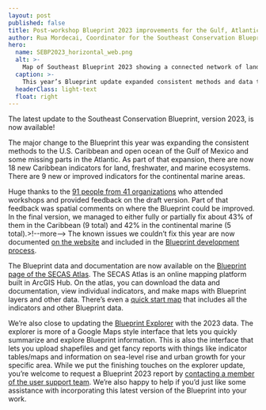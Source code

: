 ```yaml
---
layout: post
published: false
title: Post-workshop Blueprint 2023 improvements for the Gulf, Atlantic, and Caribbean
author: Rua Mordecai, Coordinator for the Southeast Conservation Blueprint
hero:
  name: SEBP2023_horizontal_web.png
  alt: >-
    Map of Southeast Blueprint 2023 showing a connected network of lands and waters in shades of purple and gray.
  caption: >-
    This year’s Blueprint update expanded consistent methods and data to the U.S. Caribbean and offshore waters of the Atlantic and Gulf.
  headerClass: light-text
  float: right
---
```

The latest update to the Southeast Conservation Blueprint, version 2023, is now available!

The major change to the Blueprint this year was expanding the consistent methods to the U.S. Caribbean and open ocean of the Gulf of Mexico and some missing parts in the Atlantic. As part of that expansion, there are now 18 new Caribbean indicators for land, freshwater, and marine ecosystems. There are 9 new or improved indicators for the continental marine areas. 

Huge thanks to the [91 people from 41 organizations](https://secassoutheast.org/2023/06/26/Post-workshop-Blueprint-2023-improvements-for-the-Gulf-Atlantic-and-Caribbean.html) who attended workshops and provided feedback on the draft version. Part of that feedback was spatial comments on where the Blueprint could be improved. In the final version, we managed to either fully or partially fix about 43% of them in the Caribbean (9 total) and 42% in the continental marine (5 total).>!--more--> The known issues we couldn’t fix this year are now documented [on the website](https://secassoutheast.org/blueprint-known-issues) and included in the [Blueprint development process](https://www.sciencebase.gov/catalog/file/get/64f8da38d34ed30c20546a6a?name=Southeast_Blueprint_2023_Development_Process.pdf).

The Blueprint data and documentation are now available on the [Blueprint page of the SECAS Atlas](https://secas-fws.hub.arcgis.com/pages/blueprint). The SECAS Atlas is an online mapping platform built in ArcGIS Hub. On the atlas, you can download the data and documentation, view individual indicators, and make maps with Blueprint layers and other data. There’s even a [quick start map](https://fws.maps.arcgis.com/apps/mapviewer/index.html?webmap=8c1b4701318c4d9b8ffab618cb69401a) that includes all the indicators and other Blueprint data.

We’re also close to updating the [Blueprint Explorer](https://blueprint.geoplatform.gov/southeast/) with the 2023 data. The explorer is more of a Google Maps style interface that lets you quickly summarize and explore Blueprint information. This is also the interface that lets you upload shapefiles and get fancy reports with things like indicator tables/maps and information on sea-level rise and urban growth for your specific area. While we put the finishing touches on the explorer update, you’re welcome to request a Blueprint 2023 report by [contacting a member of the user support team](https://secassoutheast.org/staff). We’re also happy to help if you’d just like some assistance with incorporating this latest version of the Blueprint into your work.
